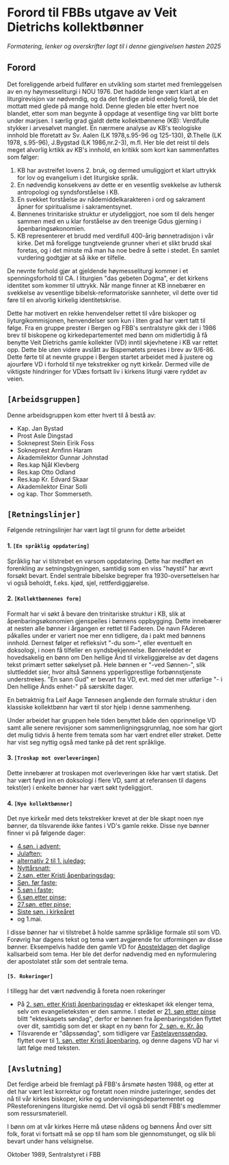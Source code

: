 # Forord til FBBs utgave av Veit Dietrichs kollektbønner
_Formatering, lenker og overskrifter lagt til i denne gjengivelsen høsten 2025_


## Forord

Det foreliggende arbeid fullfører en utvikling som startet med fremleggelsen av en ny høymesseliturgi i NOU 1976. Det haddde lenge vært klart at en liturgirevisjon var nødvendig, og da det ferdige arbid endelig forelå, ble det mottatt med glede på mange hold. Denne gleden ble etter hvert noe blandet, etter som man begynte å oppdage at vesentlige ting var blitt borte under marjsen. I særlig grad gjaldt dette kollektbønnene (KB): Verdifulle stykker i arvesølvet manglet. En nærmere analyse av KB's teologiske innhold ble fforetatt av Sv. Aalen (LK 1978,s.95-96 og 125-130), Ø.Thelle (LK 1978, s.95-96),  J.Bygstad (LK 1986,nr.2-3), m.fl. Her ble det reist til dels meget alvorlig krtikk av KB's innhold, en kritikk som kort kan sammenfattes som følger:

1. KB har avstreifet lovens 2. bruk, og dermed umuliggjort et klart uttrykk for lov og evangelium i det liturgiske språk.
2. En nødvendig konsekvens av dette er en vesentlig svekkelse av luthersk antropologi og syndsforståelse i KB.
3. En svekket forståelse av nådemiddelkarakteren i ord og sakrament åpner for spiritualisme i sakramentsynet.
4. Bønnenes trinitariske struktur er utydeliggjort, noe som til dels henger sammen med en u klar forståelse av den treenige Gdus gjerning i åpenbaringsøkonomien.
5. KB representerer et brudd med verdifull 400-årig bønnetradisjon i vår kirke. Det må foreligge tungtveiende grunner vheri et slikt brudd skal foretas, og i det minste må man ha noe bedre å sette i stedet. En samlet vurdering godtgjør at så ikke er tilfelle.

De nevnte forhold gjør at gjeldende høymesseliturgi kommer i et spenningsforhold til CA. I liturgien "das gebeten Dogma", er det kirkens identitet som kommer til uttrykk. Når mange finner at KB innebærer en svekkelse av vesentlige bibelsk-reformatoriske sannheter, vil dette over tid føre til en alvorlig kirkelig identitetskrise.

Dette har motivert en rekke henvendelser rettet til våre biskoper og liyturgikommisjonen, henvendelser som kun i liten grad har vært tatt til følge. Fra en gruppe prester i Bergen og FBB's sentralstyre gikk der i 1986 brev til biskopene og kirkedepartementet med bønn om midlertidig å få benytte Veit Dietrichs gamle kollekter (VD) inntil skjevhetene i KB var rettet opp. Dette ble uten videre avslått av Bispemøtets preses i brev av 9/6-86. Dette førte til at nevnte gruppe i Bergen startet arbeidet med å justere og ajourføre VD i forhold til nye tekstrekker og nytt kirkeår. Dermed ville de viktigste hindringer for VDæs fortsatt liv i kirkens liturgi være ryddet av veien.

## `[Arbeidsgruppen]`

Denne arbeidsgruppen kom etter hvert til å bestå av:

* Kap. Jan Bystad
* Prost Asle Dingstad
* Sokneprest Stein Eirik Foss
* Sokneprest Arnfinn Haram
* Akademilektor Gunnar Johnstad
* Res.kap Njål Klevberg
* Res.kap Otto Odland
* Res.kap Kr. Edvard Skaar
* Akademilektor Einar Solli
* og kap. Thor Sommerseth.

## `[Retningslinjer]`

Følgende retningslinjer har vært lagt til grunn for dette arbeidet

#### 1. `[En språklig oppdatering]`

Språklig har vi tilstrebet en varsom oppdatering. Dette har medført en forenkling av setningsbygningen, samtidig som en viss "høystil" har ævrt forsøkt bevart. Endel sentrale bibelske begreper fra 1930-oversettelsen har vi også beholdt, f.eks. kjød, sjel, rettferdiggjørelse.

#### 2. `[Kollektbønnenes form]`

Formalt har vi søkt å bevare den trinitariske struktur i KB, slik at åpenbaringsøkonomien gjenspeiles i bønnens oppbygging. Dette innebærer at nesten alle bønner i årgangen er rettet til Faderen. De navn FAderen påkalles under er variert noe mer enn tidligere, da i pakt med bønnens innhold. Dernest følger et refleksivt "-du som-", eller eventuelt en doksologi, i noen få tilfeller en syndsbekjennelse. Bønneleddet er hovedsakelig en bønn om Den hellige Ånd til virkeliggjørelse av det dagens tekst primært setter søkelyset på. Hele bønnen er "-ved Sønnen-", slik sluttleddet sier, hvor altså Sønnens ypperligprestlige forbønnstjenste understrekes. "En sann Gud" er bevart fra VD, evt. med det mer utførlige "- i Den hellige Ånds enhet-" på særskilte dager.

En betraktnig fra Leif Aage Tønnesen angående den formale struktur i den klassiske kollektbønn har vært til stor hjelp i denne sammenheng.

Under arbeidet har gruppen hele tiden benyttet både den opprinnelige VD samt alle senere revisjoner som sammenligningsgrunnlag, noe som har gjort det mulig tidvis å hente frem temata som har vært endret eller strøket. Dette har vist seg nyttig også med tanke på det rent språklige.

#### 3. `[Troskap mot overleveringen]`

Dette innebærer at troskapen mot overleveringen ikke har vært statisk. Det har vært føyd inn en doksologi i flere VD, samt at referansen til dagens tekst(er) i enkelte bønner har vært søkt tydeliggjort.

#### 4. `[Nye kollektbønner]`

Det nye kirkeår med dets tekstrekker krevet at der ble skapt noen nye bønner, da tilsvarende ikke fantes i VD's gamle rekke. Disse nye bønner finner vi på følgende dager:

* [4.søn. i advent;](Advent/4sia.md)
* [Julaften;](Jul/Julaft.md)
* [alternativ 2 til 1. juledag;](Jul/Julaft.md)
* [Nyttårsnatt;](Jul/Nyaft.md)
* [2.søn. etter Kristi åpenbaringsdag;](Epifania/3siå.md)
* [Søn. før faste;](Epifania/Fastel.md)
* [5.søn i faste;](Faste/5sif.md)
* [6.søn.etter pinse;](Treenighet/6sit.md)
* [27.søn. etter pinse;](Treenighet/27sit.md)
* [Siste søn. i kirkeåret](Treenighet/KrKo.md)
* og 1.mai.

I disse bønner har vi tilstrebet å holde samme språklige formale stil som VD. Forøvrig har dagens tekst og tema vært avgjørende for utformingen av disse bønner. Eksempelvis hadde den gamle VD for [Aposteldagen](Treenighet/6sit.md) det daglige kallsarbeid som tema. Her ble det derfor nødvendig med en nyformulering der apostolatet står som det sentrale tema.

#### `[5. Rokeringer]`

I tillegg har det vært nødvendig å foreta noen rokeringer

* På [2. søn. etter Kristi åpenbaringsdag](Epifania/3siå.md) er ekteskapet ikk elenger tema, selv om evangelieteksten er den samme. I stedet er [21. søn etter pinse](Treenighet/21sit.md) blitt "ekteskapets søndag", derfor er bønnen fra åpenbaringstiden flyttet over dit, samtidig som det er skapt en ny bønn for [2. søn. e. Kr. åp](Epifania/3siå.md)
* Tilsvarende er "dåpssøndag", som tidligere var [Fastelavenssøndag](Epifania/Fastel.md), flyttet over til [1. søn. etter Kristi åpenbaring](Epifania/2siå.md), og denne dagens VD har vi latt følge med teksten.

## `[Avslutning]`

Det ferdige arbeid ble fremlagt på FBB's årsmøte høsten 1988, og etter at det har vært lest korrektur og foretatt noen mindre justeringer, sendes det nå til vår kirkes biskoper, kirke og undervisningsdepartementet og PResteforeningens liturgiske nemd. Det vil også bli sendt FBB's medlemmer som ressursmateriell.

I bønn om at vår kirkes Herre må utøse nådens og bønnens Ånd over sitt folk, forat vi fortsatt må se opp til ham som ble gjennomstunget, og slik bli bevart under hans velsignelse.

Oktober 1989,
Sentralstyret i FBB
 